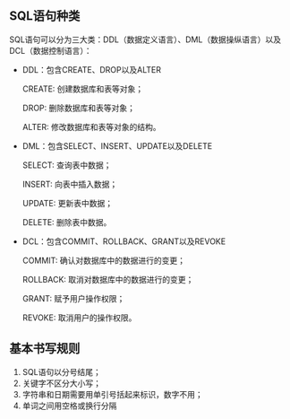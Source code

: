 

## SQL语句种类

SQL语句可以分为三大类：DDL（数据定义语言）、DML（数据操纵语言）以及DCL（数据控制语言）：

+ DDL：包含CREATE、DROP以及ALTER
  
  CREATE: 创建数据库和表等对象；

  DROP: 删除数据库和表等对象；

  ALTER: 修改数据库和表等对象的结构。

+ DML：包含SELECT、INSERT、UPDATE以及DELETE
  
  SELECT: 查询表中数据；

  INSERT: 向表中插入数据；

  UPDATE: 更新表中数据；

  DELETE: 删除表中数据。

+ DCL：包含COMMIT、ROLLBACK、GRANT以及REVOKE
  
  COMMIT: 确认对数据库中的数据进行的变更；

  ROLLBACK: 取消对数据库中的数据进行的变更；

  GRANT: 赋予用户操作权限；

  REVOKE: 取消用户的操作权限。

## 基本书写规则

1. SQL语句以分号结尾；
2. 关键字不区分大小写；
3. 字符串和日期需要用单引号括起来标识，数字不用；
4. 单词之间用空格或换行分隔